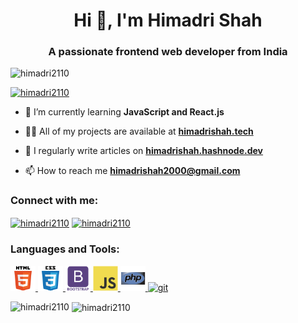 <h1 align="center">Hi 👋, I'm Himadri Shah</h1>
<h3 align="center">A passionate frontend web developer from India</h3>

<p align="left"> <img src="https://komarev.com/ghpvc/?username=himadri2110&label=Profile%20views&color=0e75b6&style=flat" alt="himadri2110" /> </p>

<p align="left"> <a href="https://twitter.com/himadri2110" target="blank"><img src="https://img.shields.io/twitter/follow/himadri2110?logo=twitter&style=for-the-badge" alt="himadri2110" /></a> </p>

- 🌱 I’m currently learning **JavaScript and React.js**

- 👨‍💻 All of my projects are available at **[himadrishah.tech](https://himadrishah.tech/)**

- 📝 I regularly write articles on **[himadrishah.hashnode.dev](https://himadrishah.hashnode.dev/)**

- 📫 How to reach me **himadrishah2000@gmail.com**

<h3 align="left">Connect with me:</h3>
<p align="left">
<a href="https://twitter.com/himadri2110" target="blank"><img align="center" src="https://raw.githubusercontent.com/rahuldkjain/github-profile-readme-generator/master/src/images/icons/Social/twitter.svg" alt="himadri2110" height="30" width="40" /></a>
<a href="https://linkedin.com/in/himadri2110" target="blank"><img align="center" src="https://raw.githubusercontent.com/rahuldkjain/github-profile-readme-generator/master/src/images/icons/Social/linked-in-alt.svg" alt="himadri2110" height="30" width="40" /></a>
</p>

<h3 align="left">Languages and Tools:</h3>
<p align="left"> 
  
  <a href="https://www.w3.org/html/" target="_blank"> <img src="https://raw.githubusercontent.com/devicons/devicon/master/icons/html5/html5-original-wordmark.svg" alt="html5" width="40" height="40"/> </a> <a href="https://www.w3schools.com/css/" target="_blank"> <img src="https://raw.githubusercontent.com/devicons/devicon/master/icons/css3/css3-original-wordmark.svg" alt="css3" width="40" height="40"/> </a> <a href="https://getbootstrap.com" target="_blank"> <img src="https://raw.githubusercontent.com/devicons/devicon/master/icons/bootstrap/bootstrap-plain-wordmark.svg" alt="bootstrap" width="40" height="40"/> </a> <a href="https://developer.mozilla.org/en-US/docs/Web/JavaScript" target="_blank"> <img src="https://raw.githubusercontent.com/devicons/devicon/master/icons/javascript/javascript-original.svg" alt="javascript" width="40" height="40"/> </a> <a href="https://www.php.net" target="_blank"> <img src="https://raw.githubusercontent.com/devicons/devicon/master/icons/php/php-original.svg" alt="php" width="40" height="40"/> </a> <a href="https://git-scm.com/" target="_blank"> <img src="https://www.vectorlogo.zone/logos/git-scm/git-scm-icon.svg" alt="git" width="40" height="40"/> </a>  
  
</p>

<p><img align="left" src="https://github-readme-stats.vercel.app/api/top-langs?username=himadri2110&show_icons=true&locale=en&layout=compact" alt="himadri2110" /></p>

<p>&nbsp;<img align="center" src="https://github-readme-stats.vercel.app/api?username=himadri2110&show_icons=true&locale=en" alt="himadri2110" /></p>
